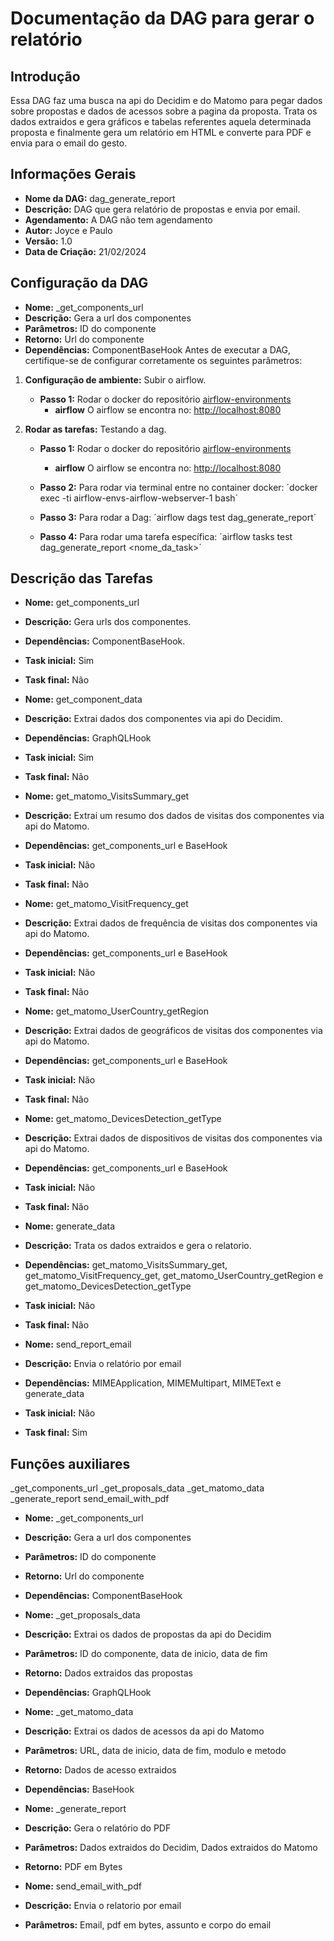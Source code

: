 # Documentação da DAG para gerar o relatório

## Introdução

Essa DAG faz uma busca na api do Decidim e do Matomo para pegar dados sobre propostas e dados de acessos sobre a pagina da proposta. Trata os dados extraidos e gera gráficos e tabelas referentes aquela determinada proposta e finalmente gera um relatório em HTML e converte para PDF e envia para o email do gesto.

## Informações Gerais

- **Nome da DAG:** dag_generate_report
- **Descrição:** DAG que gera relatório de propostas e envia por email.
- **Agendamento:** A DAG não tem agendamento
- **Autor:** Joyce e Paulo
- **Versão:** 1.0
- **Data de Criação:** 21/02/2024

## Configuração da DAG

- **Nome:** _get_components_url
- **Descrição:** Gera a url dos componentes
- **Parâmetros:** ID do componente
- **Retorno:** Url do componente
- **Dependências:** ComponentBaseHook
Antes de executar a DAG, certifique-se de configurar corretamente os seguintes parâmetros:

1. **Configuração de ambiente:** Subir o airflow.
    - **Passo 1:** Rodar o docker do repositório [airflow-environments](https://gitlab.com/lappis-unb/decidimbr/airflow-envs)
        - **airflow** O airflow se encontra no: <http://localhost:8080>

2. **Rodar as tarefas:** Testando a dag.
    - **Passo 1:** Rodar o docker do repositório [airflow-environments](https://gitlab.com/lappis-unb/decidimbr/airflow-envs)
        - **airflow** O airflow se encontra no: <http://localhost:8080>

    - **Passo 2:** Para rodar via terminal entre no container docker: ´docker exec -ti airflow-envs-airflow-webserver-1 bash´

    - **Passo 3:** Para rodar a Dag: ´airflow dags test dag_generate_report´

    - **Passo 4:** Para rodar uma tarefa específica: ´airflow tasks test dag_generate_report <nome_da_task>´

## Descrição das Tarefas

- **Nome:** get_components_url
- **Descrição:** Gera urls dos componentes.
- **Dependências:** ComponentBaseHook.
- **Task inicial:** Sim
- **Task final:** Não

- **Nome:** get_component_data
- **Descrição:** Extrai dados dos componentes via api do Decidim.
- **Dependências:** GraphQLHook
- **Task inicial:** Sim
- **Task final:** Não

- **Nome:** get_matomo_VisitsSummary_get
- **Descrição:** Extrai um resumo dos dados de visitas dos componentes via api do Matomo.
- **Dependências:** get_components_url e BaseHook
- **Task inicial:** Não
- **Task final:** Não

- **Nome:** get_matomo_VisitFrequency_get
- **Descrição:** Extrai dados de frequência de visitas dos componentes via api do Matomo.
- **Dependências:** get_components_url e BaseHook
- **Task inicial:** Não
- **Task final:** Não

- **Nome:** get_matomo_UserCountry_getRegion
- **Descrição:** Extrai dados de geográficos de visitas dos componentes via api do Matomo.
- **Dependências:** get_components_url e BaseHook
- **Task inicial:** Não
- **Task final:** Não

- **Nome:** get_matomo_DevicesDetection_getType
- **Descrição:** Extrai dados de dispositivos de visitas dos componentes via api do Matomo.
- **Dependências:** get_components_url e BaseHook
- **Task inicial:** Não
- **Task final:** Não

- **Nome:** generate_data
- **Descrição:** Trata os dados extraidos e gera o relatorio.
- **Dependências:** get_matomo_VisitsSummary_get, get_matomo_VisitFrequency_get, get_matomo_UserCountry_getRegion e get_matomo_DevicesDetection_getType
- **Task inicial:** Não
- **Task final:** Não

- **Nome:** send_report_email
- **Descrição:**  Envia o relatório por email
- **Dependências:** MIMEApplication, MIMEMultipart, MIMEText e generate_data
- **Task inicial:** Não
- **Task final:** Sim

## Funções auxiliares

_get_components_url
_get_proposals_data
_get_matomo_data
_generate_report
send_email_with_pdf

- **Nome:** _get_components_url
- **Descrição:** Gera a url dos componentes
- **Parâmetros:** ID do componente
- **Retorno:** Url do componente
- **Dependências:** ComponentBaseHook

- **Nome:** _get_proposals_data
- **Descrição:** Extrai os dados de propostas da api do Decidim
- **Parâmetros:** ID do componente, data de inicio, data de fim
- **Retorno:** Dados extraidos das propostas
- **Dependências:** GraphQLHook

- **Nome:** _get_matomo_data
- **Descrição:** Extrai os dados de acessos da api do Matomo
- **Parâmetros:**  URL, data de inicio, data de fim, modulo e metodo
- **Retorno:** Dados de acesso extraidos
- **Dependências:** BaseHook

- **Nome:** _generate_report
- **Descrição:** Gera o relatório do PDF
- **Parâmetros:**  Dados extraidos do Decidim, Dados extraidos do Matomo
- **Retorno:** PDF em Bytes

- **Nome:** send_email_with_pdf
- **Descrição:** Envia o relatorio por email
- **Parâmetros:**  Email, pdf em bytes, assunto e corpo do email
